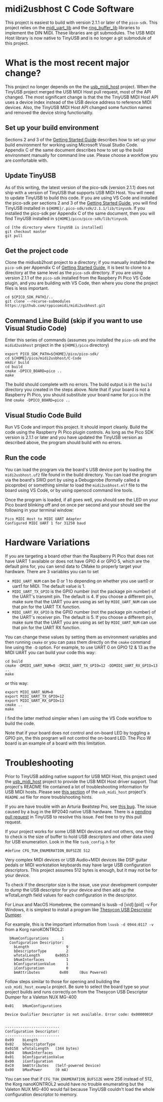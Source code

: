 # midi2usbhost C Code Software
This project is easiest to build with version 2.1.1 or later of the `pico-sdk`.
This project relies on the [midi_uart_lib](https://github.com/rppicomidi/midi_uart_lib) and the
[ring_buffer_lib](https://github.com/rppicomidi/ring_buffer_lib) libraries
to implement the DIN MIDI.
These libraries are git submodules. The USB MIDI Host library is now
native to TinyUSB and is no longer a git submodule of this project.

# What is the most recent major change?
This project no longer depends on the the [usb_midi_host](https://github.com/rppicomidi/usb_midi_host)
project. When the TinyUSB project merged the USB MIDI Host pull request,
most of the API changed. The most significant change is that
the the TinyUSB MIDI Host API uses a device index instead of the USB device address
to reference MIDI devices. Also, the TinyUSB MIDI Host API changed some function names
and removed the device string functionality.

## Set up your build environment
Sections 2 and 3 of the [Getting Started Guide](https://datasheets.raspberrypi.com/pico/getting-started-with-pico.pdf)
describes how to set up your build environment for working using Microsoft
Visual Studio Code. Appendix C of the same document describes how to set
up the build environment manually for command line use. Please choose
a workflow you are comfortable with.

## Update TinyUSB
As of this writing, the latest version of the pico-sdk (version 2.1.1) does not
ship with a version of TinyUSB that supports USB MIDI Host. You will need
to update TinyUSB to build this code. If you are using VS Code and installed
the pico-sdk per sections 2 and 3 of the [Getting Started Guide](https://datasheets.raspberrypi.com/pico/getting-started-with-pico.pdf),
you will find TinyUSB installed in `${HOME}/.pico-sdk/sdk/2.1.1/lib/tinyusb`.
If you installed the pico-sdk per Appendix C of the same document, then
you will find TinyUSB installed in `${HOME}/pico/pico-sdk/lib/tinyusb`.

```
cd [the directory where TinyUSB is installed]
git checkout master
git pull
```

## Get the project code
Clone the midiusb2host project to a directory; if you manually installed the
`pico-sdk` per Appendix C of [Getting Started Guide](https://datasheets.raspberrypi.com/pico/getting-started-with-pico.pdf),
it is best to clone to a directory at the same level as the `pico-sdk` directory.
If you are using version 2.1.1 of the `pico-sdk` installed from the Raspbery Pi Pico VS Code plugin, and you are building with VS Code, then where you clone the project files is less important.

```
cd ${PICO_SDK_PATH}/..
git clone --recurse-submodules https://github.com/rppicomidi/midi2usbhost.git
```
## Command Line Build (skip if you want to use Visual Studio Code)

Enter this series of commands (assumes you installed the `pico-sdk`
and the `midid2usbhost` project in the `${HOME}/pico` directory)

```
export PICO_SDK_PATH=${HOME}/pico/pico-sdk/
cd ${HOME}/pico/midi2usbhost/C-Code
mkdir build
cd build
cmake -DPICO_BOARD=pico ..
make
```
The build should complete with no errors. The build output is in the `build` directory you created in the steps above.
Note that if your board is not a Raspberry Pi Pico, you should substitute your
board name for `pico` in the line `cmake -DPICO_BOARD=pico ..`

## Visual Studio Code Build
Run VS Code and import this project. It should import cleanly.
Build the code using the Raspberry Pi Pico plugin controls.
As long as the Pico SDK version is 2.1.1 or later and you
have updated the TinyUSB version as described above, the
program should build with no errors.

## Run the code
You can load the program via the board's USB device port by loading
the `midi2usbhost.uf2` file found
in the build directory. You can load the program via the board's SWD port
by using a Debugprobe (formally called a picoprobe) or something similar
to load the `midi2usbhost.elf` file to the board using VS Code,
or by using openocd command
line tools.

Once the program is loaded, if all goes well, you should see the LED
on your Pico board blinking off and on once per second and your should see the following
in your terminal window:

```
Pico MIDI Host to MIDI UART Adapter
Configured MIDI UART 1 for 31250 baud
```
# Hardware Variations
If you are targeting a board other than the Raspberry Pi Pico that does not have UART 1
available or does not have GPIO 4 or GPIO 5, which are the default pins for, you can
send data to CMake to properly target your hardware. There are 3 variables you can to set

- `MIDI_UART_NUM` can be 0 or 1 to depending on whether you use uart0 or uart1 for MIDI. The default value is 1.
- `MIDI_UART_TX_GPIO` is the GPIO number (not the package pin number) of the UART's transmit pin. The default is 4. If you choose a different pin, make sure that the
UART you are using as set by `MIDI_UART_NUM` can use that pin for the UART TX function.
- `MIDI_UART_RX_GPIO` is the GPIO number (not the package pin number) of the UART's receiver pin. The default is 5. If you choose a different pin, make sure that the
UART you are using as set by `MIDI_UART_NUM` can use that pin for the UART RX function.

You can change these values by setting them as environment variables and then running
`cmake` or you can pass them directly on the `cmake` command line using the `-D` option.
For example, to use UART 0 on GPIO 12 & 13 as the MIDI UART you can build your code this way:
```
cd build
cmake -DMIDI_UART_NUM=0 -DMIDI_UART_TX_GPIO=12 -DDMIDI_UART_RX_GPIO=13 ..
make
```
or this way:
```
export MIDI_UART_NUM=0
export MIDI_UART_TX_GPIO=12
export MIDI_UART_RX_GPIO=13
cmake ..
make
```
I find the latter method simpler when I am using the VS Code workflow to build the code.

Note that if your board does not control and on-board LED by toggling a GPIO pin,
the this program will not control the on-board LED. The Pico W board is an example
of a board with this limitation.

# Troubleshooting
Prior to TinyUSB adding native support for USB MIDI Host, this project
used the [usb_midi_host](https://github.com/rppicomidi/usb_midi_host) project
to provide the USB MIDI Host driver support. That project's README file
contained a lot of troubleshooting information for USB MIDI hosts.
Please see [this section](https://github.com/rppicomidi/usb_midi_host/blob/main/README.md#troubleshooting-configuration-and-design-details)
of the `usb_midi_host` project's `README.md` file for more
troublshooting hints.

If you are have trouble with an Arturia
Beatstep Pro, see [this bug](https://github.com/rppicomidi/usb_midi_host/issues/14).
The issue caused by a bug in the RP2040 native USB hardware. There is
a [pending pull request](https://github.com/hathach/tinyusb/pull/2814) in TinyUSB to resolve this issue.
Feel free to try this pull request.

If your project works for some USB MIDI devices and not others, one
thing to check is the size of buffer to hold USB descriptors and other
data used for USB enumeration. Look in the file `tusb_config.h` for
```
#define CFG_TUH_ENUMERATION_BUFSIZE 512
```
Very complex MIDI devices or USB Audio+MIDI devices like DSP guitar pedals
or MIDI workstation keyboards may have large USB configuration descriptors.
This project assumes 512 bytes is enough, but it may not be for your device.

To check if the descriptor size is the issue, use your development computer to
dump the USB descriptor for your device and then add up the wTotalLength field
values for each configuration in the descriptor.


For Linux and MacOS Homebrew, the command is lsusb -d [vid]:[pid] -v
For Windows, it is simplest to install a program like
[Thesycon USB Descriptor Dumper](https://www.thesycon.de/eng/usb_descriptordumper.shtml).

For example, this is the important information from `lsusb -d 0944:0117 -v`
from a Korg nanoKONTROL2:
```
  bNumConfigurations      1
  Configuration Descriptor:
    bLength                 9
    bDescriptorType         2
    wTotalLength       0x0053
    bNumInterfaces          1
    bConfigurationValue     1
    iConfiguration          0 
    bmAttributes         0x80     (Bus Powered)
```

Follow steps similar to those for opening and building the `usb_midi_host_example`
project. Be sure to select the board type so your project builds and runs correctly.on from the Thesycon USB Descriptor Dumper for
a Valeton NUX MG-400

```
0x01	bNumConfigurations

Device Qualifier Descriptor is not available. Error code: 0x0000001F


-------------------------
Configuration Descriptor:
-------------------------
0x09	bLength
0x02	bDescriptorType
0x0158	wTotalLength   (344 bytes)
0x04	bNumInterfaces
0x01	bConfigurationValue
0x00	iConfiguration
0xC0	bmAttributes   (Self-powered Device)
0x00	bMaxPower      (0 mA)
```
You can see that if `CFG_TUH_ENUMERATION_BUFSIZE` were 256 instead of 512,
the Korg nanoKONTROL2 would have no trouble enumerating but the Valeton
NUX MG-400 would fail because TinyUSB couldn't load the whole configuration
descriptor to memory.
